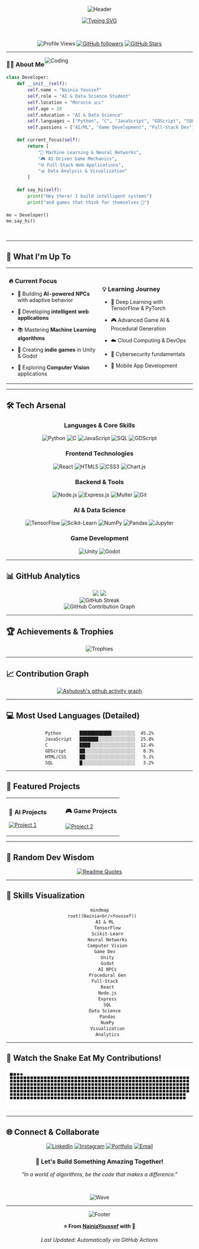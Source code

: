 <div align="center">

![Header](https://capsule-render.vercel.app/api?type=waving&color=gradient&customColorList=6,11,20&height=300&section=header&text=Nainia%20Youssef&fontSize=80&fontColor=fff&animation=fadeIn&fontAlignY=38&desc=AI%20Engineer%20%7C%20Game%20Developer%20%7C%20Data%20Scientist&descAlignY=55&descAlign=50)

</div>

<div align="center">
  
[![Typing SVG](https://readme-typing-svg.demolab.com?font=Fira+Code&weight=600&size=28&duration=3000&pause=1000&color=6366F1&center=true&vCenter=true&multiline=false&repeat=true&width=800&height=100&lines=Building+AI-Powered+Games+%F0%9F%8E%AE;Crafting+Intelligent+Applications+%F0%9F%A4%96;Turning+Data+Into+Insights+%F0%9F%93%8A;Creating+The+Future%2C+One+Line+At+A+Time+%E2%9C%A8)](https://git.io/typing-svg)

<br>

![Profile Views](https://komarev.com/ghpvc/?username=NainiaYoussef&color=6366f1&style=flat-square&label=Profile+Views)
[![GitHub followers](https://img.shields.io/github/followers/NainiaYoussef?label=Followers&style=flat-square&color=8b5cf6)](https://github.com/NainiaYoussef)
[![GitHub Stars](https://img.shields.io/github/stars/NainiaYoussef?label=Stars&style=flat-square&color=a855f7)](https://github.com/NainiaYoussef)

</div>

---

<img align="right" alt="Coding" width="400" src="https://raw.githubusercontent.com/abhisheknaiidu/abhisheknaiidu/master/code.gif">

### 👨‍💻 About Me

```python
class Developer:
    def __init__(self):
        self.name = "Nainia Youssef"
        self.role = "AI & Data Science Student"
        self.location = "Morocco 🇲🇦"
        self.age = 20
        self.education = "AI & Data Science"
        self.languages = ["Python", "C", "JavaScript", "GDScript", "SQL"]
        self.passions = ["AI/ML", "Game Development", "Full-Stack Dev"]
        
    def current_focus(self):
        return [
            "🤖 Machine Learning & Neural Networks",
            "🎮 AI-Driven Game Mechanics",
            "🌐 Full-Stack Web Applications",
            "📊 Data Analysis & Visualization"
        ]
    
    def say_hi(self):
        print("Hey there! I build intelligent systems")
        print("and games that think for themselves 🚀")

me = Developer()
me.say_hi()
```

<br clear="right"/>

---

## 🚀 What I'm Up To

<table>
  <tr>
    <td width="50%">
      
### 🔥 Current Focus

- 🎯 Building **AI-powered NPCs** with adaptive behavior
- 🌟 Developing **intelligent web applications**
- 📚 Mastering **Machine Learning algorithms**
- 🎨 Creating **indie games** in Unity & Godot
- 🔬 Exploring **Computer Vision** applications

    </td>
    <td width="50%">
      
### 💡 Learning Journey

- 🧠 Deep Learning with TensorFlow & PyTorch
- 🎮 Advanced Game AI & Procedural Generation
- ☁️ Cloud Computing & DevOps
- 🔐 Cybersecurity fundamentals
- 📱 Mobile App Development

    </td>
  </tr>
</table>

---

## 🛠️ Tech Arsenal

<div align="center">

### Languages & Core Skills
![Python](https://img.shields.io/badge/Python-3776AB?style=for-the-badge&logo=python&logoColor=white&labelColor=282c34)
![C](https://img.shields.io/badge/C-00599C?style=for-the-badge&logo=c&logoColor=white&labelColor=282c34)
![JavaScript](https://img.shields.io/badge/JavaScript-F7DF1E?style=for-the-badge&logo=javascript&logoColor=black&labelColor=282c34)
![SQL](https://img.shields.io/badge/SQL-4479A1?style=for-the-badge&logo=mysql&logoColor=white&labelColor=282c34)
![GDScript](https://img.shields.io/badge/GDScript-478CBF?style=for-the-badge&logo=godot-engine&logoColor=white&labelColor=282c34)

### Frontend Technologies
![React](https://img.shields.io/badge/React-61DAFB?style=for-the-badge&logo=react&logoColor=black&labelColor=282c34)
![HTML5](https://img.shields.io/badge/HTML5-E34F26?style=for-the-badge&logo=html5&logoColor=white&labelColor=282c34)
![CSS3](https://img.shields.io/badge/CSS3-1572B6?style=for-the-badge&logo=css3&logoColor=white&labelColor=282c34)
![Chart.js](https://img.shields.io/badge/Chart.js-FF6384?style=for-the-badge&logo=chartdotjs&logoColor=white&labelColor=282c34)

### Backend & Tools
![Node.js](https://img.shields.io/badge/Node.js-339933?style=for-the-badge&logo=nodedotjs&logoColor=white&labelColor=282c34)
![Express.js](https://img.shields.io/badge/Express.js-000000?style=for-the-badge&logo=express&logoColor=white&labelColor=282c34)
![Multer](https://img.shields.io/badge/Multer-FF6C37?style=for-the-badge&logoColor=white&labelColor=282c34)
![Git](https://img.shields.io/badge/Git-F05032?style=for-the-badge&logo=git&logoColor=white&labelColor=282c34)

### AI & Data Science
![TensorFlow](https://img.shields.io/badge/TensorFlow-FF6F00?style=for-the-badge&logo=tensorflow&logoColor=white&labelColor=282c34)
![Scikit-Learn](https://img.shields.io/badge/Scikit_Learn-F7931E?style=for-the-badge&logo=scikit-learn&logoColor=white&labelColor=282c34)
![NumPy](https://img.shields.io/badge/NumPy-013243?style=for-the-badge&logo=numpy&logoColor=white&labelColor=282c34)
![Pandas](https://img.shields.io/badge/Pandas-150458?style=for-the-badge&logo=pandas&logoColor=white&labelColor=282c34)
![Jupyter](https://img.shields.io/badge/Jupyter-F37626?style=for-the-badge&logo=jupyter&logoColor=white&labelColor=282c34)

### Game Development
![Unity](https://img.shields.io/badge/Unity-FFFFFF?style=for-the-badge&logo=unity&logoColor=black&labelColor=282c34)
![Godot](https://img.shields.io/badge/Godot-478CBF?style=for-the-badge&logo=godot-engine&logoColor=white&labelColor=282c34)

</div>

---

## 📊 GitHub Analytics

<div align="center">
  <img height="180em" src="https://github-readme-stats.vercel.app/api?username=NainiaYoussef&show_icons=true&theme=tokyonight&include_all_commits=true&count_private=true&hide_border=true&bg_color=0d1117&title_color=6366f1&icon_color=8b5cf6&text_color=c9d1d9&rank_icon=github"/>
  <img height="180em" src="https://github-readme-stats.vercel.app/api/top-langs/?username=NainiaYoussef&layout=compact&langs_count=8&theme=tokyonight&hide_border=true&bg_color=0d1117&title_color=6366f1&text_color=c9d1d9"/>
</div>

<div align="center">
  <img src="https://github-readme-streak-stats.herokuapp.com/?user=NainiaYoussef&theme=tokyonight&hide_border=true&background=0d1117&ring=6366f1&fire=8b5cf6&currStreakLabel=a855f7" alt="GitHub Streak"/>
</div>

<div align="center">
  <img src="https://github-profile-summary-cards.vercel.app/api/cards/profile-details?username=NainiaYoussef&theme=tokyonight" alt="GitHub Contribution Graph"/>
</div>

---

## 🏆 Achievements & Trophies

<div align="center">
  
![Trophies](https://github-profile-trophy.vercel.app/?username=NainiaYoussef&theme=tokyonight&no-frame=true&no-bg=true&margin-w=10&margin-h=10&column=7)

</div>

---

## 📈 Contribution Graph

<div align="center">

[![Ashutosh's github activity graph](https://github-readme-activity-graph.vercel.app/graph?username=NainiaYoussef&bg_color=0d1117&color=6366f1&line=8b5cf6&point=a855f7&area=true&hide_border=true)](https://github.com/ashutosh00710/github-readme-activity-graph)

</div>

---

## 💻 Most Used Languages (Detailed)

<div align="center">

<!--START_SECTION:waka-->
```text
Python       ████████████░░░░░░░░░  45.2%
JavaScript   ███████░░░░░░░░░░░░░░  25.8%
C            ████░░░░░░░░░░░░░░░░░  12.4%
GDScript     ██░░░░░░░░░░░░░░░░░░░   8.3%
HTML/CSS     ██░░░░░░░░░░░░░░░░░░░   5.1%
SQL          █░░░░░░░░░░░░░░░░░░░░   3.2%
```
<!--END_SECTION:waka-->

</div>

---

## 🎯 Featured Projects

<div align="center">

<table>
<tr>
<td width="50%">

### 🤖 AI Projects
[![Project 1](https://github-readme-stats.vercel.app/api/pin/?username=NainiaYoussef&repo=ai-project&theme=tokyonight&hide_border=true&bg_color=0d1117&title_color=6366f1&icon_color=8b5cf6)](https://github.com/NainiaYoussef)

</td>
<td width="50%">

### 🎮 Game Projects
[![Project 2](https://github-readme-stats.vercel.app/api/pin/?username=NainiaYoussef&repo=game-project&theme=tokyonight&hide_border=true&bg_color=0d1117&title_color=6366f1&icon_color=8b5cf6)](https://github.com/NainiaYoussef)

</td>
</tr>
</table>

</div>

---

## 🌟 Random Dev Wisdom

<div align="center">

[![Readme Quotes](https://quotes-github-readme.vercel.app/api?type=horizontal&theme=tokyonight&quote=The+best+way+to+predict+the+future+is+to+invent+it.&author=Alan+Kay)](https://github.com/piyushsuthar/github-readme-quotes)

</div>

---

## 🎨 Skills Visualization

<div align="center">

```mermaid
mindmap
  root((Nainia<br/>Youssef))
    AI & ML
      TensorFlow
      Scikit-Learn
      Neural Networks
      Computer Vision
    Game Dev
      Unity
      Godot
      AI NPCs
      Procedural Gen
    Full-Stack
      React
      Node.js
      Express
      SQL
    Data Science
      Pandas
      NumPy
      Visualization
      Analytics
```

</div>

---

## 🐍 Watch the Snake Eat My Contributions!

<div align="center">

<picture>
  <source media="(prefers-color-scheme: dark)" srcset="https://raw.githubusercontent.com/platane/platane/output/github-contribution-grid-snake-dark.svg">
  <source media="(prefers-color-scheme: light)" srcset="https://raw.githubusercontent.com/platane/platane/output/github-contribution-grid-snake.svg">
  <img alt="github contribution grid snake animation" src="https://raw.githubusercontent.com/platane/platane/output/github-contribution-grid-snake-dark.svg">
</picture>

</div>

---

## 🌐 Connect & Collaborate

<div align="center">

[![LinkedIn](https://img.shields.io/badge/LinkedIn-0077B5?style=for-the-badge&logo=linkedin&logoColor=white)](https://www.linkedin.com/in/youssef-nainia-6964842a4/)
[![Instagram](https://img.shields.io/badge/Instagram-E4405F?style=for-the-badge&logo=instagram&logoColor=white)](https://www.instagram.com/ousseef.exe/)
[![Portfolio](https://img.shields.io/badge/Portfolio-000000?style=for-the-badge&logo=About.me&logoColor=white)](#)
[![Email](https://img.shields.io/badge/Email-D14836?style=for-the-badge&logo=gmail&logoColor=white)](mailto:your.email@example.com)

</div>

<div align="center">
  
### 💬 Let's Build Something Amazing Together!

*"In a world of algorithms, be the code that makes a difference."*

<br>

![Wave](https://raw.githubusercontent.com/mayhemantt/mayhemantt/Update/svg/Bottom.svg)

</div>

---

<div align="center">

![Footer](https://capsule-render.vercel.app/api?type=waving&color=gradient&customColorList=6,11,20&height=120&section=footer&animation=fadeIn)

**⭐ From [NainiaYoussef](https://github.com/NainiaYoussef) with 💜**

*Last Updated: Automatically via GitHub Actions*

</div>
